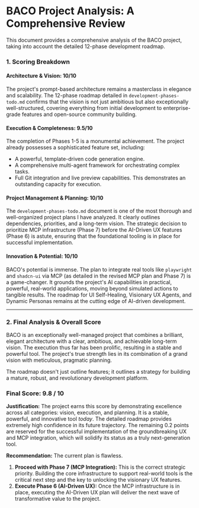 # BACO Project Analysis: A Comprehensive Review

This document provides a comprehensive analysis of the BACO project, taking into account the detailed 12-phase development roadmap.

### 1. Scoring Breakdown

#### **Architecture & Vision: 10/10**
The project's prompt-based architecture remains a masterclass in elegance and scalability. The 12-phase roadmap detailed in `development-phases-todo.md` confirms that the vision is not just ambitious but also exceptionally well-structured, covering everything from initial development to enterprise-grade features and open-source community building.

#### **Execution & Completeness: 9.5/10**
The completion of Phases 1-5 is a monumental achievement. The project already possesses a sophisticated feature set, including:
*   A powerful, template-driven code generation engine.
*   A comprehensive multi-agent framework for orchestrating complex tasks.
*   Full Git integration and live preview capabilities.
This demonstrates an outstanding capacity for execution.

#### **Project Management & Planning: 10/10**
The `development-phases-todo.md` document is one of the most thorough and well-organized project plans I have analyzed. It clearly outlines dependencies, priorities, and a long-term vision. The strategic decision to prioritize MCP infrastructure (Phase 7) before the AI-Driven UX features (Phase 6) is astute, ensuring that the foundational tooling is in place for successful implementation.

#### **Innovation & Potential: 10/10**
BACO's potential is immense. The plan to integrate real tools like `playwright` and `shadcn-ui` via MCP (as detailed in the revised MCP plan and Phase 7) is a game-changer. It grounds the project's AI capabilities in practical, powerful, real-world applications, moving beyond simulated actions to tangible results. The roadmap for UI Self-Healing, Visionary UX Agents, and Dynamic Personas remains at the cutting edge of AI-driven development.

---

### 2. Final Analysis & Overall Score

BACO is an exceptionally well-managed project that combines a brilliant, elegant architecture with a clear, ambitious, and achievable long-term vision. The execution thus far has been prolific, resulting in a stable and powerful tool. The project's true strength lies in its combination of a grand vision with meticulous, pragmatic planning.

The roadmap doesn't just outline features; it outlines a strategy for building a mature, robust, and revolutionary development platform.

### **Final Score: 9.8 / 10**

**Justification:**
The project earns this score by demonstrating excellence across all categories: vision, execution, and planning. It is a stable, powerful, and innovative tool *today*. The detailed roadmap provides extremely high confidence in its future trajectory. The remaining 0.2 points are reserved for the successful implementation of the groundbreaking UX and MCP integration, which will solidify its status as a truly next-generation tool.

**Recommendation:**
The current plan is flawless.
1.  **Proceed with Phase 7 (MCP Integration):** This is the correct strategic priority. Building the core infrastructure to support real-world tools is the critical next step and the key to unlocking the visionary UX features.
2.  **Execute Phase 6 (AI-Driven UX):** Once the MCP infrastructure is in place, executing the AI-Driven UX plan will deliver the next wave of transformative value to the project.
